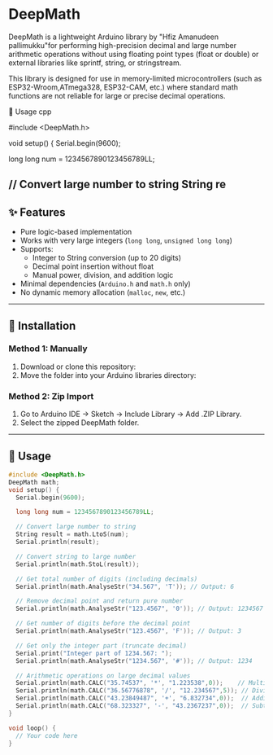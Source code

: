 # DeepMath
DeepMath is a lightweight Arduino library by "Hfiz Amanudeen pallimukku"for performing high-precision decimal and large number arithmetic operations without using floating point types (float or double) or external libraries like sprintf, string, or stringstream.

This library is designed for use in memory-limited microcontrollers (such as ESP32-Wroom,ATmega328, ESP32-CAM, etc.) where standard math functions are not reliable for large or precise decimal operations.

📘 Usage
cpp

#include <DeepMath.h>

void setup() {
  Serial.begin(9600);

  long long num = 1234567890123456789LL;

  // Convert large number to string
  String re
---

## ✨ Features

- Pure logic-based implementation
- Works with very large integers (`long long`, `unsigned long long`)
- Supports:
  - Integer to String conversion (up to 20 digits)
  - Decimal point insertion without float
  - Manual power, division, and addition logic
- Minimal dependencies (`Arduino.h` and `math.h` only)
- No dynamic memory allocation (`malloc`, `new`, etc.)

---

## 🔧 Installation

### Method 1: Manually

1. Download or clone this repository:
2. Move the folder into your Arduino libraries directory:

### Method 2: Zip Import

1. Go to Arduino IDE → Sketch → Include Library → Add .ZIP Library.
2. Select the zipped DeepMath folder.

---

## 📘 Usage

```cpp
#include <DeepMath.h>
DeepMath math;
void setup() {
  Serial.begin(9600);

  long long num = 1234567890123456789LL;

  // Convert large number to string
  String result = math.LtoS(num);
  Serial.println(result);

  // Convert string to large number
  Serial.println(math.StoL(result));

  // Get total number of digits (including decimals)
  Serial.println(math.AnalyseStr("34.567", 'T')); // Output: 6

  // Remove decimal point and return pure number
  Serial.println(math.AnalyseStr("123.4567", '0')); // Output: 1234567

  // Get number of digits before the decimal point
  Serial.println(math.AnalyseStr("123.4567", 'F')); // Output: 3

  // Get only the integer part (truncate decimal)
  Serial.print("Integer part of 1234.567: ");
  Serial.println(math.AnalyseStr("1234.567", '#')); // Output: 1234

  // Arithmetic operations on large decimal values
  Serial.println(math.CALC("35.74537", '*', "1.223538",0));    // Multiplication
  Serial.println(math.CALC("36.56776878", '/', "12.234567",5)); // Division
  Serial.println(math.CALC("43.23849487", '+', "6.832734",0));  // Addition
  Serial.println(math.CALC("68.323327", '-', "43.2367237",0));  // Subtraction
}

void loop() {
  // Your code here
}




